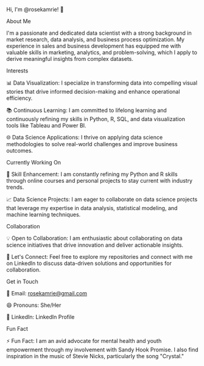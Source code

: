 Hi, I'm @rosekamrie! 👋

About Me

I'm a passionate and dedicated data scientist with a strong background in market research, data analysis, and business process optimization. My experience in sales and business development has equipped me with valuable skills in marketing, analytics, and problem-solving, which I apply to derive meaningful insights from complex datasets.

Interests

📊 Data Visualization: I specialize in transforming data into compelling visual stories that drive informed decision-making and enhance operational efficiency.

📚 Continuous Learning: I am committed to lifelong learning and continuously refining my skills in Python, R, SQL, and data visualization tools like Tableau and Power BI.

🌐 Data Science Applications: I thrive on applying data science methodologies to solve real-world challenges and improve business outcomes.

Currently Working On

🌱 Skill Enhancement: I am constantly refining my Python and R skills through online courses and personal projects to stay current with industry trends.

📈 Data Science Projects: I am eager to collaborate on data science projects that leverage my expertise in data analysis, statistical modeling, and machine learning techniques.

Collaboration

💡 Open to Collaboration: I am enthusiastic about collaborating on data science initiatives that drive innovation and deliver actionable insights.

🌟 Let's Connect: Feel free to explore my repositories and connect with me on LinkedIn to discuss data-driven solutions and opportunities for collaboration.

Get in Touch

📧 Email: rosekamrie@gmail.com

😄 Pronouns: She/Her

💼 LinkedIn: LinkedIn Profile

Fun Fact

⚡ Fun Fact: I am an avid advocate for mental health and youth empowerment through my involvement with Sandy Hook Promise. I also find inspiration in the music of Stevie Nicks, particularly the song "Crystal."
